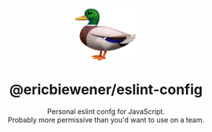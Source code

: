 <p align="center"><img src="./logo.png" width="128" height="112" align="center" /></p>
<h1 align="center">@ericbiewener/eslint-config</h1>

<p align="center">
  Personal eslint confg for JavaScript.<br />
  Probably more permissive than you'd want to use on a team.
</p>
<br />
<br />
